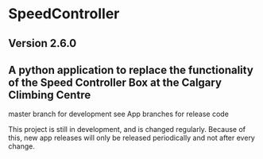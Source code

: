 # SpeedController
## Version 2.6.0

A python application to replace the functionality of the Speed Controller Box at the Calgary Climbing Centre
---

master branch for development
see App branches for release code


This project is still in development, and is changed regularly. Because of this, new app releases will only be released periodically and not after every change.


